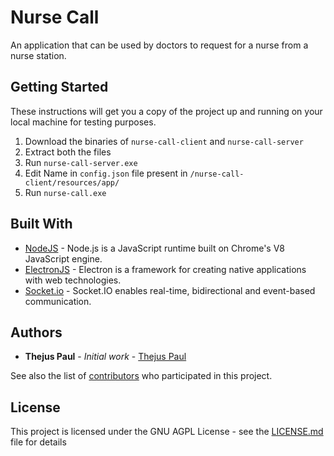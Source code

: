 # Nurse Call

An application that can be used by doctors to request for a nurse from a nurse station.

## Getting Started

These instructions will get you a copy of the project up and running on your local machine for testing purposes.

1. Download the binaries of ```nurse-call-client``` and ```nurse-call-server```
2. Extract both the files
3. Run ```nurse-call-server.exe```
4. Edit Name in ```config.json``` file present in ```/nurse-call-client/resources/app/```
5. Run ```nurse-call.exe```

## Built With

* [NodeJS](https://nodejs.org/en/) - Node.js is a JavaScript runtime built on Chrome's V8 JavaScript engine.
* [ElectronJS](https://www.electronjs.org/) - Electron is a framework for creating native applications with web technologies.
* [Socket.io](https://socket.io/) - Socket.IO enables real-time, bidirectional and event-based communication.

## Authors

* **Thejus Paul** - *Initial work* - [Thejus Paul](https://github.com/Thejus-Paul)

See also the list of [contributors](https://github.com/your/project/contributors) who participated in this project.

## License

This project is licensed under the GNU AGPL License - see the [LICENSE.md](LICENSE.md) file for details

